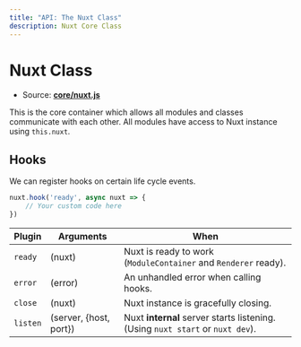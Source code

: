 ```yaml
---
title: "API: The Nuxt Class"
description: Nuxt Core Class
---
```


# Nuxt Class

- Source: **[core/nuxt.js](https://github.com/nuxt/nuxt.js/blob/dev/packages/core/src/nuxt.js)**

This is the core container which allows all modules and classes communicate with each other. All modules have access to Nuxt instance using `this.nuxt`.

## Hooks

We can register hooks on certain life cycle events.

```js
nuxt.hook('ready', async nuxt => {
    // Your custom code here
})
```

Plugin   | Arguments              | When
---------|------------------------|------------------------------------------------------------------------------
`ready`  | (nuxt)                 | Nuxt is ready to work (`ModuleContainer` and `Renderer` ready).
`error`  | (error)                | An unhandled error when calling hooks.
`close`  | (nuxt)                 | Nuxt instance is gracefully closing.
`listen` | (server, {host, port}) | Nuxt **internal** server starts listening. (Using `nuxt start` or `nuxt dev`).
